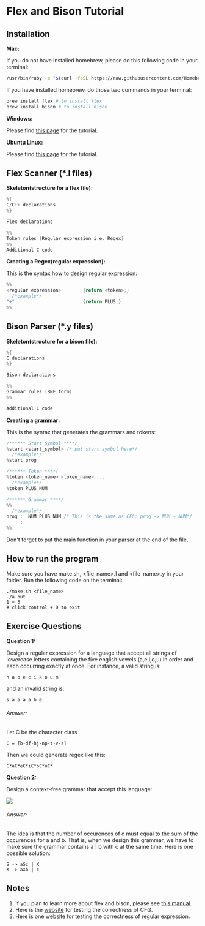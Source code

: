 # Flex and Bison Tutorial

## Installation
**Mac:**

If you do not have installed homebrew, please do this following code in your terminal:
```bash
/usr/bin/ruby -e "$(curl -fsSL https://raw.githubusercontent.com/Homebrew/install/master/install)"
```
If you have installed homebrew, do those two commands in your terminal:
```bash
brew install flex # to install flex
brew install bison # to install bison
```
**Windows:**

Please find [this page](https://samskalicky.wordpress.com/2014/01/25/tutorial-setting-up-flex-bison-on-windows/) for the tutorial.

**Ubuntu Linux:**

Please find [this page](https://ccm.net/faq/30635-how-to-install-flex-and-bison-under-ubuntu) for the tutorial.

## Flex Scanner (*.l files)
**Skeleton(structure for a flex file):**
``` c++
%{
C/C++ declarations
%}

Flex declarations

%%
Token rules (Regular expression i.e. Regex)
%%
Additional C code
```

**Creating a Regex(regular expression):**

This is the syntax how to design regular expression:
```c++
%%
<regular expression>        {return <token>;}
  /*example*/
"+"                         {return PLUS;}
%%
```
## Bison Parser (*.y files)
**Skeleton(structure for a bison file):**
``` c++
%{
C declarations
%}

Bison declarations

%%
Grammar rules (BNF form)
%%

Additional C code
```

**Creating a grammar:**

This is the syntax that generates the grammars and tokens:

``` c++
/****** Start Symbol ****/
%start <start_symbol> /* put start symbol here*/
  /*example*/
%start prog

/****** Token ****/
%token <token_name> <token_name> ...
  /*example*/
%token PLUS NUM

/****** Grammar ****/
%%
  /*example*/
prog :  NUM PLUS NUM /* This is the same as CFG: prog -> NUM + NUM*/                   
     ;
%%
```
Don't forget to put the main function in your parser at the end of the file.

## How to run the program

Make sure you have make.sh, <file_name>.l and <file_name>.y in your folder. Run the following code on the terminal:
```
./make.sh <file_name>
./a.out
1 + 3
# click control + D to exit
```

## Exercise Questions
**Question 1:**

Design a regular expression for a language that accept all strings of lowercase letters containing the five english vowels (a,e,i,o,u) in order and each occurring exactly at once. For instance, a valid string is:
```
h a b e c i k o u m
```
and an invalid string is:
```
s a a a a b e
```
###### Answer:
Let C be the character class 
```
C = [b-df-hj-np-t-v-z]
```
Then we could generate regex like this:
```
C*aC*eC*iC*oC*uC*
```

**Question 2:**

Design a context-free grammar that accept this language:

<img src="http://latex.codecogs.com/svg.latex?\{  a^i b^j c^k | i,j,k \geq 0 \, and \, i+j=k \}" border="0"/>

###### Answer:
The idea is that the number of occurences of c must equal to the sum of the occurences for a and b. That is, when we design this grammar, we have to make sure the grammar contains a | b with c at the same time. Here is one possible solution:
```
S -> aSc | X
X -> aXb | ε
```

## Notes
1. If you plan to learn more about flex and bison, please see [this manual](http://web.iitd.ac.in/~sumeet/flex__bison.pdf).
2. Here is the [website](https://web.stanford.edu/class/archive/cs/cs103/cs103.1156/tools/cfg/) for testing the correctness of CFG.
3. Here is one [website](https://regex101.com/) for testing the correctness of regular expression.

